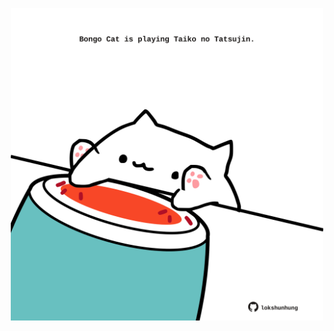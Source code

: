 <!-- built at 18/09/2022, 01:29:47 UTC -->
<p align="center">
  <img width="500" height="500" src="./ReadmeImage.svg">
</p>
